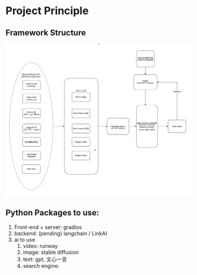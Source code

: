 # Project Principle

## Framework Structure

![](<.gitbook/assets/image (2).png>)

## Python Packages to use:

1. Front-end + server: gradios
2. backend: (pending) langchain / LinkAI
3. ai to use
   1. video: runway
   2. image: stable diffusion
   3. text: gpt, 文心一言
   4. search engine: &#x20;
